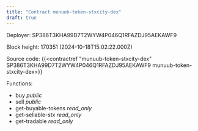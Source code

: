 ```yaml
---
title: "Contract munuub-token-stxcity-dex"
draft: true
---
```

Deployer: SP386T3KHA99D7T2WYW4P046Q1RFAZDJ95AEKAWF9


 



Block height: 170351 (2024-10-18T15:02:22.000Z)

Source code: {{<contractref "munuub-token-stxcity-dex" SP386T3KHA99D7T2WYW4P046Q1RFAZDJ95AEKAWF9 munuub-token-stxcity-dex>}}

Functions:

* buy _public_
* sell _public_
* get-buyable-tokens _read_only_
* get-sellable-stx _read_only_
* get-tradable _read_only_
